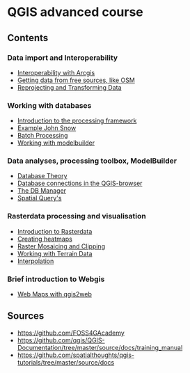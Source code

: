 QGIS advanced course
====

Contents
-----

### Data import and Interoperability 
* [Interoperability with Arcgis](task/interop_arcgis.md)
* [Getting data from free sources,  like OSM](task/preparing_data.md)
* [Reprojecting and Transforming Data](task/reproject_transform.md)

### Working with databases 
* [Introduction to the processing framework](task/intro_processing.md)
* [Example John Snow](task/john_snow.md)
* [Batch Processing](task/batch_processing.md)
* [Working with modelbuilder](task/processing_graphical_modeler.md)

### Data analyses, processing toolbox, ModelBuilder
* [Database Theory](task/RDBMS.md)
* [Database connections in the QGIS-browser](task/db_browser.md)
* [The DB Manager](task/db_manager.md)
* [Spatial Query's](task/spatial_queries.md)

###  Rasterdata processing and visualisation
* [Introduction to Rasterdata](task/intro_raster.md)
* [Creating heatmaps](task/creating_heatmaps.md)
* [Raster Mosaicing and Clipping](task/raster_mosaicing_and_clipping.md)
* [Working with Terrain Data](task/working_with_terrain.md)
* [Interpolation](task/interpolation_cross.md)

###  Brief introduction to Webgis
* [Web Maps with qgis2web](task/webmaps_with_qgis2web.md)

Sources
-----
- https://github.com/FOSS4GAcademy
- https://github.com/qgis/QGIS-Documentation/tree/master/source/docs/training_manual 
- https://github.com/spatialthoughts/qgis-tutorials/tree/master/source/docs 



